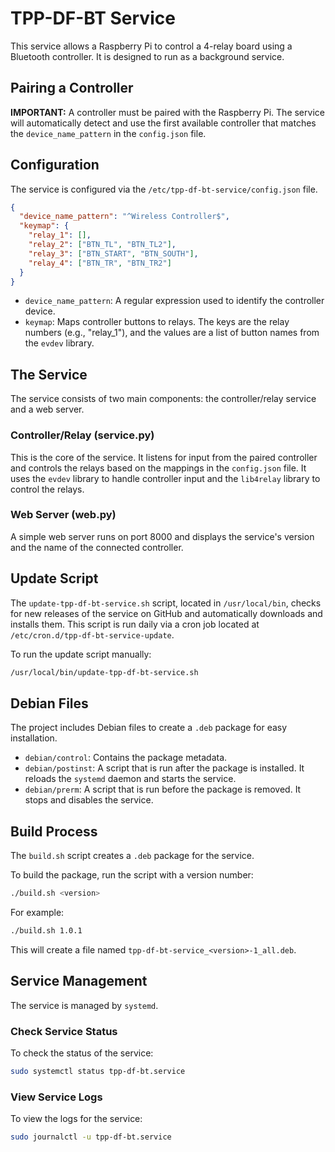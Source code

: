 # TPP-DF-BT Service

This service allows a Raspberry Pi to control a 4-relay board using a Bluetooth controller. It is designed to run as a background service.

## Pairing a Controller

**IMPORTANT:** A controller must be paired with the Raspberry Pi. The service will automatically detect and use the first available controller that matches the `device_name_pattern` in the `config.json` file.

## Configuration

The service is configured via the `/etc/tpp-df-bt-service/config.json` file.

```json
{
  "device_name_pattern": "^Wireless Controller$",
  "keymap": {
    "relay_1": [],
    "relay_2": ["BTN_TL", "BTN_TL2"],
    "relay_3": ["BTN_START", "BTN_SOUTH"],
    "relay_4": ["BTN_TR", "BTN_TR2"]
  }
}
```

*   `device_name_pattern`: A regular expression used to identify the controller device.
*   `keymap`: Maps controller buttons to relays. The keys are the relay numbers (e.g., "relay_1"), and the values are a list of button names from the `evdev` library.

## The Service

The service consists of two main components: the controller/relay service and a web server.

### Controller/Relay (service.py)

This is the core of the service. It listens for input from the paired controller and controls the relays based on the mappings in the `config.json` file. It uses the `evdev` library to handle controller input and the `lib4relay` library to control the relays.

### Web Server (web.py)

A simple web server runs on port 8000 and displays the service's version and the name of the connected controller.

## Update Script

The `update-tpp-df-bt-service.sh` script, located in `/usr/local/bin`, checks for new releases of the service on GitHub and automatically downloads and installs them. This script is run daily via a cron job located at `/etc/cron.d/tpp-df-bt-service-update`.

To run the update script manually:

```bash
/usr/local/bin/update-tpp-df-bt-service.sh
```

## Debian Files

The project includes Debian files to create a `.deb` package for easy installation.

*   `debian/control`: Contains the package metadata.
*   `debian/postinst`: A script that is run after the package is installed. It reloads the `systemd` daemon and starts the service.
*   `debian/prerm`: A script that is run before the package is removed. It stops and disables the service.

## Build Process

The `build.sh` script creates a `.deb` package for the service.

To build the package, run the script with a version number:

```bash
./build.sh <version>
```

For example:

```bash
./build.sh 1.0.1
```

This will create a file named `tpp-df-bt-service_<version>-1_all.deb`.

## Service Management

The service is managed by `systemd`.

### Check Service Status

To check the status of the service:

```bash
sudo systemctl status tpp-df-bt.service
```

### View Service Logs

To view the logs for the service:

```bash
sudo journalctl -u tpp-df-bt.service
```
